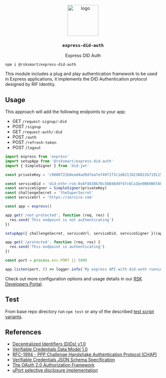 <p align="middle">
    <img src="https://www.rifos.org/assets/img/logo.svg" alt="logo" height="100" >
</p>
<h3 align="middle"><code>express-did-auth</code></h3>
<p align="middle">
    Express DID Auth
</p>

```
npm i @rsksmart/express-did-auth
```

This module includes a plug and play authentication framework to be used in Express applications, it implements the DID Authentication protocol designed by RIF Identity.

## Usage

This approach will add the following endpoints to your app:
- GET `/request-signup/:did`
- POST `/signup`
- GET `/request-auth/:did`
- POST `/auth`
- POST `/refresh-token`
- POST `/logout`


```typescript
import express from 'express'
import setupApp from '@rsksmart/express-did-auth'
import { SimpleSigner } from 'did-jwt'

const privateKey = 'c9000722b8ead4ad9d7ea7ef49f2f3c1d82110238822b7191152fbc4849e1891'

const serviceDid = 'did:ethr:rsk:0x8f4438b78c56B48d9f47c6Ca1be9B69B6fAF9dDa'
const serviceSigner = SimpleSigner(privateKey)
const challengeSecret = 'theSuperSecret'
const serviceUrl = 'https://service.com'

const app = express()

app.get('/not-protected', function (req, res) {
  res.send('This endpoint is not authenticating')
})

setupApp({ challengeSecret, serviceUrl, serviceDid, serviceSigner })(app)

app.get('/protected', function (req, res) {
  res.send('This endpoint is authenticating')
})

const port = process.env.PORT || 5000

app.listen(port, () => logger.info(`My express API with did-auth running in ${port}`))
```

Check out more configuration options and usage details in our [RSK Developers Portal](https://developers.rsk.co/rif/identity/).

## Test

From base repo directory run `npm test` or any of the described [test script variants](../../README#test).

## References

- [Decentralized Identifiers (DIDs) v1.0](https://w3c.github.io/did-core/)
- [Verifiable Credentials Data Model 1.0](https://www.w3.org/TR/vc-data-model/)
- [RFC-1994 - PPP Challenge Handshake Authentication Protocol (CHAP)](https://tools.ietf.org/html/rfc1994)
- [Verifiable Credentials JSON Schema Specification](https://w3c-ccg.github.io/vc-json-schemas/)
- [The OAuth 2.0 Authorization Framework](https://tools.ietf.org/html/rfc6749)
- [uPort selective disclosure implementation](https://developer.uport.me/flows/selectivedisclosure)